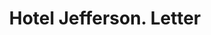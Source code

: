 ---
doi: 10.7916/D86411SC
date_other: '1910'
date_other_textual: 1910-1919
form: correspondence
genre:
- Letters (correspondence)
name:
- Hotel Jefferson
object_in_context_url: https://biggert.cul.columbia.edu/items/view/ave_biggert_00710
subject_hierarchical_geographic:
- St. Louis, Missouri, United States
subject_name:
- Hotel Jefferson
title: Hotel Jefferson. Letter
sort_title: Hotel Jefferson. Letter
call_number: ave_biggert_00710
coordinates:
- 38.62722222222222,-90.19777777777779
pid: ave_biggert_00710
identifiers: ave_biggert_00710
thumbnail: https://derivativo-3.library.columbia.edu/iiif/2/ldpd:345718/full/!256,256/0/native.jpg
permalink: "/biggert/ave_biggert_00710/"
layout: iiif-image-page
---